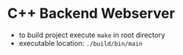 # C++ Backend Webserver

- to build project execute `make` in root directory
- executable location: `./build/bin/main`
